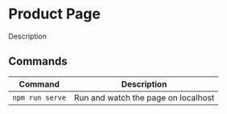 # Product Page

 Description

 ## Commands

 | Command | Description |
 | --- | --- |
 | ```npm run serve``` | Run and watch the page on localhost |
